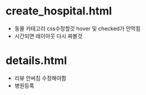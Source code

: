 # create_hospital.html

- 동물 카테고리 css수정할것 hover 및 checked가 안먹힘
- 시간되면 레이아웃 다시 짜볼것

# details.html
- 리뷰 안써짐 수정해야함
- 병원등록